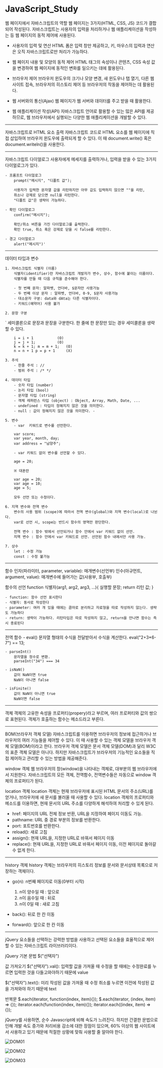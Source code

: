 # JavaScript_Study

웹 페이지에서 자바스크립트의 역할
   웹 페이지는 3가지(HTML, CSS, JS) 코드가 결합되어 작성된다.
   자바스크립트는 사용자의 입력을 처리하거나 웹 애플리케이션을 작성하는 등
   웹 페이지의 동적 제어에 사용된다.

   - 사용자의 입력 및 연산
      HTML 폼은 입력 창만 제공하고,
      키, 마우스의 입력과 연산은 오직 자바스크립트로만 처리가 가능하다.

   - 웹 페이지 내용 및 모양의 동적 제어
      HTML 태그의 속성이나 콘텐츠, CSS 속성 값을 변경하여
      웹 페이지에 동적인 변화를 일으키는 데에 활용된다.

   - 브라우저 제어
      브라우저 윈도우의 크기나 모양 변경, 새 윈도우나 탭 열기, 다른 웹 사이트 접속,
      브라우저의 히스토리 제어 등 브라우저의 작동을 제어하는 데 활용된다.

   - 웹 서버와의 통신(Ajax)
      웹 페이지가 웹 서버와 데이터를 주고 받을 때 활용한다.

   - 웹 애플리케이션 작성(API)
      자바스크립트 언어로 활용할 수 있는 많은 API를 제공하므로,
      웹 브라우저에서 실행되는 다양한 웹 애플리케이션을 개발할 수 있다.
      
----------------------------------------------------------------------------------------
      
자바스크립트로 HTML 요소 출력
   자바스크립트 코드로 HTML 요소를 웹 페이지에 직접 삽입하여 브라우저 윈도우에
   출력되게 할 수 있다. 이 때 document.write() 혹은 document.writeln()을 사용한다.
   
----------------------------------------------------------------------------------------
   
자바스크립트 다이얼로그
	사용자에게 메세지를 출력하거나, 입력을 받을 수 있는 3가지 다이얼로그가 있다.

	- 프롬프트 다이얼로그
		prompt("메시지", "디폴트 값");

		사용자가 입력한 문자열 값을 리턴하지만 아무 값도 입력하지 않으면 ""을 리턴,
		취소나 강제로 닫으면 null을 리턴한다.
		"디폴트 값"은 생략이 가능하다.

	- 확인 다이얼로그
		confirm("메시지");

		확인/취소 버튼을 가진 다이얼로그를 출력한다.
		확인 true, 취소 혹은 강제로 닫을 시 false를 리턴한다.

	- 경고 다이얼로그
		alert("메시지")'
    
----------------------------------------------------------------------------------------
    
데이터 타입과 변수

	1. 자바스크립트 식별자 (이름)
		식별자(identifier)란 자바스크립트 개발자가 변수, 상수, 함수에 붙이는 이름이다.
		식별자를 만들 때 다음 규칙을 준수해야 한다.

		- 첫 번째 문자: 알파벳, 언더바, $문자만 사용가능
		- 두 번째 이상 문자 : 알파벳, 언더바, 0-9, $문자 사용가능
		- 대소문자 구분: data와 dAta는 다른 식별자이다.
		- 키워드(예약어) 사용 불가

	2. 문장 구분
`		세미콜론으로 문장과 문장을 구분한다.
		한 줄에 한 문장만 있는 경우 세미콜론을 생략할 수 있다.

		i = i + 1 			(O)
		j = j + 1;			(O)
		k = k + 1; m = m + 1;	(O)
		n = n + 1 p = p + 1 	(X)

	3. 주석
		- 한줄 주석 : //
		- 범위 주석 : /* */

	4. 데이터 타입
		- 숫자 타입 (number)
		- 논리 타입 (bool)
		- 문자열 타입 (string)
		- 객체 레퍼런스 타입 (object) : Object, Array, Math, Date, ...
		- undefined : 타입이 정해지지 않은 것을 의미한다.
		- null : 값이 정해지지 않은 것을 의미한다. -

	5. 변수
		- var  키워드로 변수를 선언한다.

		var score;
		var year, month, day;
		var address = "남양주";

		- var 키워드 없이 변수를 선언할 수 있다.

		age = 20;

		※ 대혼란

		var age = 20;
		var age = 10;
		age = 5;

		모두 선언 또는 수정이다.

	6. 지역 변수와 전역 변수
		변수의 사용 범위 (scope)에 따라서 전역 변수(global)와 지역 변수(local)로 나뉜다.
		var로 선언 시, scope는 반드시 함수의 영역만 판단한다.

		전역 변수 : 함수 밖에서 선언되거나 함수 안에서 var 키워드 없이 선언.
		지역 변수 : 함수 안에서 var 키워드로 선언. 선언된 함수 내에서만 사용 가능.

	7. 상수
		let : 수정 가능
		const : 수정 불가능


    
----------------------------------------------------------------------------------------

함수
	인자(파라미터, parameter, variable): 매개변수(선언부)
	인수(아규먼트, argument, value): 매개변수에 들어가는 값(사용부, 호출부)

함수의 선언
	function 식별자(arg1, arg2, arg3, ...){
		실행할 문장;
		return 리턴 값;
	}

	- function: 함수 선언 표시한다
	- 식별자: 동사로 작성한다
	- parameter: 여러 개 있을 때에는 콤마로 분리하고 자료형을 따로 작성하지 않는다. 생략도 가능하다
	- return: 생략이 가능하다. 리턴타입은 따로 작성하지 않고, return을 만나면 함수는 즉시 종료된다


------------------------------------------------------------------------------------------------
전역 함수
	- eval()
		문자열 형태의 수식을 전달받아서 수식을 계산한다.
		eval("2+3*6-7") == 13;

	- parseInt()
		문자열을 정수로 변환.
		parseInt("34") === 34

	- isNaN()
		값이 NaN이면 true
		NaN이 아니면 false

	- isFinite()
		값이 NaN이 아니면 true
		NaN이면 false

------------------------------------------------------------------------------------------------

객체
	객체의 고유한 속성을 프로퍼티(propery)라고 부르며, 여러 프로퍼티와 값의 쌍으로 표현된다.
	객체가 호출하는 함수는 메소드라고 부른다.
  
  
------------------------------------------------------------------------------------------------

BOM(브라우저 객체 모델)
   자바스크립트를 이용하면 브라우저의 정보에 접근하거나 브라우저의 여러 기능들을 제어할 수 있다.
   이 때 사용할 수 있는 객체 모델을 브라우저 객체 모델(BOM)이라고 한다.
   브라우저 객체 모델은 문서 객체 모델(DOM)과 달리 W3C의 표준 객체 모델은 아니다.
   하지만 자바스크립트가 브라우저의 기능적인 요소들을 직접 제어하고 관리할 수 있는 방법을 제공해준다.

window 객체
   웹 브라우저의 창(window)을 나타내는 객체로, 대부분의 웹 브라우저에서 지원한다.
   자바스크립트의 모든 객체, 전역함수, 전역변수들은 자동으로 window 객체의 프로퍼티가 된다.


location 객체
   location 객체는 현재 브라우저에 표시된 HTML 문서의 주소(URL)를 얻거나,
   브라우저에 새 문서를 불러올 때 사용할 수 있다.
   location 객체의 프로퍼티와 메소드를 이용하면, 
   현재 문서의 URL 주소를 다양하게 해석하여 처리할 수 있게 된다.

   - href: 페이지의 URL 전체 정보 반환, URL을 지정하여 페이지 이동도 가능.
   - pathname: URL 중 경로 부분의 정보를 반환한다.
   - port: 포트번호를 반환한다.
   - reload(): 새로 고침
   - assign(): 현재 URL을, 지정한 URL로 바꿔서 페이지 이동
   - replace(): 현재 URL을, 지정한 URL로 바꿔서 페이지 이동, 이전 페이지로 돌아갈 수 없게 한다.
   
------------------------------------------------------------------------------------------------

history 객체
   history 객체는 브라우저의 히스토리 정보를 문서와 문서상태 목록으로 저장하는 객체이다.

   - go(n): n번째 페이지로 이동(0부터 시작)
      1. n이 양수일 때 : 앞으로
      2. n이 음수일 때 : 뒤로
      3. n이 0일 때 : 새로 고침

   - back(): 뒤로 한 칸 이동
   - forward(): 앞으로 한 칸 이동
   
------------------------------------------------------------------------------------------------
   

jQuery
   요소들을 선택하는 강력한 방법을 사용하고 선택된 요소들을
   효율적으로 제어할 수 있는 자바스크립트 라이브러리이다.

jQuery 기본 문법
   $("선택자")

값 가져오기
   $("선택자").val(): 입력할 값을 가져올 때
수정을 할 때에는 수정완료를 누르면 입력한 것을 다들고와야하기 때문에 value

   $("선택자").text(): 미리 작성된 값을 가져올 때
 수정 취소를 누르면 이전에 작성된 값을 가져와야 하기 때문에 text

반복문
   $.each(iterator, function(index, item){});
   $.each(iterator, (index, item) => {});
   iterator.each(function(index, item){});
   iterator.each((index, item) => {});

jQuery를 사용하면, 순수 Javascript에 비해 속도가 느려진다.
하지만 간결한 문법으로 인해 개발 속도 증가와 처리비용 감소에 대한 장점이 있으며,
60% 이상의 웹 사이트에서 사용하고 있기 때문에 적절한 상황에 맞춰 사용할 줄 알아야 한다.





![DOM01](https://user-images.githubusercontent.com/122762442/231784368-ef66a222-aced-4ebc-b6ca-6138edc0cc30.jpg)


![DOM02](https://user-images.githubusercontent.com/122762442/231784394-859de372-eb2d-4ef7-89c1-3667135e0cef.jpg)


![DOM03](https://user-images.githubusercontent.com/122762442/231784407-4fb12848-9837-416a-b4fa-0dcb815a3865.jpg)
